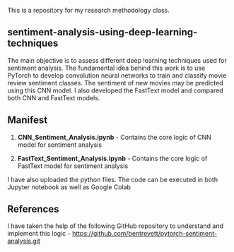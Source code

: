 This is a repository for my research methodology class.

## sentiment-analysis-using-deep-learning-techniques
The main objective is to assess different deep learning techniques used for sentiment analysis. The fundamental idea behind this work is to use PyTorch to develop convolution neural networks to train and classify movie review sentiment classes. The sentiment of new movies may be predicted using this CNN model. I also developed the FastText model and compared both CNN and FastText models.

## Manifest
1) **CNN_Sentiment_Analysis.ipynb** - Contains the core logic of CNN model for sentiment analysis

2) **FastText_Sentiment_Analysis.ipynb** - Contains the core logic of FastText model for sentiment analysis

I have also uploaded the python files. The code can be executed in both Jupyter notebook as well as Google Colab


## References
I have taken the help of the following GitHub repository to understand and implement this logic -
https://github.com/bentrevett/pytorch-sentiment-analysis.git
